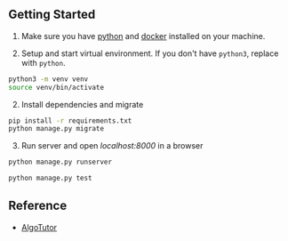 ## Getting Started

1. Make sure you have [python](https://www.python.org) and [docker](https://docs.docker.com/get-docker/) installed on your machine.

1. Setup and start virtual environment. If you don't have `python3`, replace with `python`.

```bash
python3 -m venv venv
source venv/bin/activate
```

2. Install dependencies and migrate

```bash
pip install -r requirements.txt
python manage.py migrate
```

3. Run server and open *localhost:8000* in a browser

```bash
python manage.py runserver
```

```bash
python manage.py test
```

## Reference
- [AlgoTutor](https://github.com/adn222/algotutor)